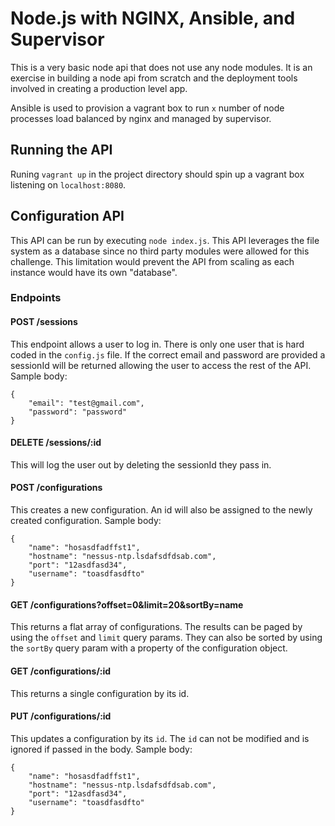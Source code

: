 # Node.js with NGINX, Ansible, and Supervisor

This is a very basic node api that does not use any node modules.  It is an 
exercise in building a node api from scratch and the deployment tools involved
in creating a production level app.

Ansible is used to provision a vagrant box to run `x` number of node processes
load balanced by nginx and managed by supervisor.

## Running the API

Runing `vagrant up` in the project directory should spin up a vagrant box
listening on `localhost:8080`.

## Configuration API
This API can be run by executing `node index.js`.
This API leverages the file system as a database since no third party
modules were allowed for this challenge.  This limitation would prevent
the API from scaling as each instance would have its own "database".

### Endpoints

#### POST /sessions
This endpoint allows a user to log in.  There is only one user that is hard
coded in the `config.js` file.  If the correct email and password are provided
a sessionId will be returned allowing the user to access the rest of the API.
Sample body:
```
{
	"email": "test@gmail.com",
	"password": "password"
}
```

#### DELETE /sessions/:id
This will log the user out by deleting the sessionId they pass in.

#### POST /configurations
This creates a new configuration. An id will also be assigned to the newly
created configuration.
Sample body:
```
{
    "name": "hosasdfadffst1",
    "hostname": "nessus-ntp.lsdafsdfdsab.com",
    "port": "12asdfasd34",
    "username": "toasdfasdfto"
}
```

#### GET /configurations?offset=0&limit=20&sortBy=name
This returns a flat array of configurations.  The results can be paged by using
the `offset` and `limit` query params. They can also be sorted by using the 
`sortBy` query param with a property of the configuration object.

#### GET /configurations/:id
This returns a single configuration by its id.

#### PUT /configurations/:id
This updates a configuration by its `id`.  The `id` can not be modified and is 
ignored if passed in the body.
Sample body:
```
{
    "name": "hosasdfadffst1",
    "hostname": "nessus-ntp.lsdafsdfdsab.com",
    "port": "12asdfasd34",
    "username": "toasdfasdfto"
}
```
